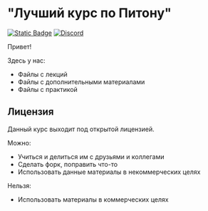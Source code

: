 # "Лучший курс по Питону"

[![Static Badge](https://img.shields.io/badge/%D0%BF%D0%BE%D0%B4%D0%B4%D0%B5%D1%80%D0%B6%D0%B0%D1%82%D1%8C-%D0%BA%D1%83%D1%80%D1%81-orange?style=flat&logo=boosty&color=orange)](https://boosty.to/sobolevn)
[![Discord](https://img.shields.io/discord/1151831136016805910?logo=discord&style=social)](https://discord.python.ru)

Привет!

Здесь у нас:
- Файлы с лекций
- Файлы с дополнительными материалами
- Файлы с практикой

## Лицензия

Данный курс выходит под открытой лицензией.

Можно:
- Учиться и делиться им с друзьями и коллегами
- Сделать форк, поправить что-то
- Использовать данные материалы в некоммерческих целях

Нельзя:
- Использовать материалы в коммерческих целях
